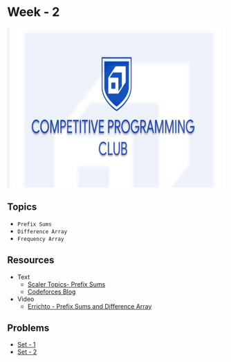 # Week - 2

<img src="../Assets/cover.jpeg" height="370px" width="800px">

## Topics
- `Prefix Sums`
- `Difference Array`
- `Frequency Array`

## Resources
- Text
    - [Scaler Topics- Prefix Sums](https://www.scaler.com/topics/prefix-sum/)
    - [Codeforces Blog](https://codeforces.com/blog/entry/78762)
- Video
    - [Errichto - Prefix Sums and Difference Array](https://www.youtube.com/watch?v=PhgtNY_-CiY)

## Problems
- [Set - 1](./Set-1.md)
- [Set - 2](./Set-2.md)
